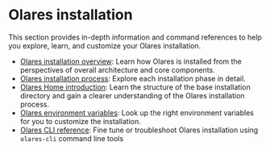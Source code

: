 # Olares installation 

This section provides in-depth information and command references to help you explore, learn, and customize your Olares installation.


- [Olares installation overview](installation-process.md): Learn how Olares is installed from the perspectives of overall architecture and core components.
- [Olares installation process](installation-process.md): Explore each installation phase in detail. 
- [Olares Home introduction](olares-home.md): Learn the structure of the base installation directory and gain a clearer understanding of the Olares installation process.
- [Olares environment variables](environment-variables.md): Look up the right environment variables for you to customize the installation.
- [Olares CLI reference](./index.md): Fine tune or troubleshoot Olares installation using `olares-cli` command line tools